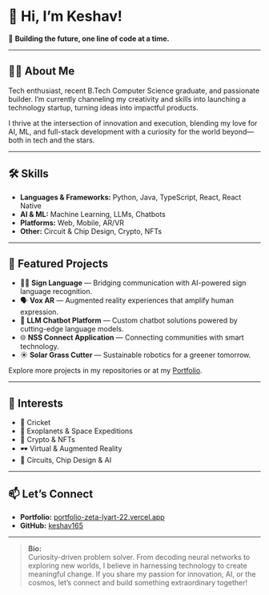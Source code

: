 # 👋 Hi, I’m Keshav!

🚀 **Building the future, one line of code at a time.**

---

## 👨‍💻 About Me
Tech enthusiast, recent B.Tech Computer Science graduate, and passionate builder. I’m currently channeling my creativity and skills into launching a technology startup, turning ideas into impactful products.

I thrive at the intersection of innovation and execution, blending my love for AI, ML, and full-stack development with a curiosity for the world beyond—both in tech and the stars.

---

## 🛠️ Skills
- **Languages & Frameworks:** Python, Java, TypeScript, React, React Native
- **AI & ML:** Machine Learning, LLMs, Chatbots
- **Platforms:** Web, Mobile, AR/VR
- **Other:** Circuit & Chip Design, Crypto, NFTs

---

## 🌟 Featured Projects

- 🧏‍♂️ **Sign Language** — Bridging communication with AI-powered sign language recognition.
- 🗣️ **Vox AR** — Augmented reality experiences that amplify human expression.
- 🤖 **LLM Chatbot Platform** — Custom chatbot solutions powered by cutting-edge language models.
- 🌐 **NSS Connect Application** — Connecting communities with smart technology.
- ☀️ **Solar Grass Cutter** — Sustainable robotics for a greener tomorrow.

Explore more projects in my repositories or at my [Portfolio](https://portfolio-zeta-lyart-22.vercel.app/).

---

## 🧬 Interests

- 🏏 Cricket
- 🌌 Exoplanets & Space Expeditions
- 💸 Crypto & NFTs
- 🕶️ Virtual & Augmented Reality
- 🔬 Circuits, Chip Design & AI

---

## 📫 Let’s Connect

- **Portfolio:** [portfolio-zeta-lyart-22.vercel.app](https://portfolio-zeta-lyart-22.vercel.app/)
- **GitHub:** [keshav165](https://github.com/keshav165)

---

> **Bio:**  
Curiosity-driven problem solver. From decoding neural networks to exploring new worlds, I believe in harnessing technology to create meaningful change. If you share my passion for innovation, AI, or the cosmos, let’s connect and build something extraordinary together!